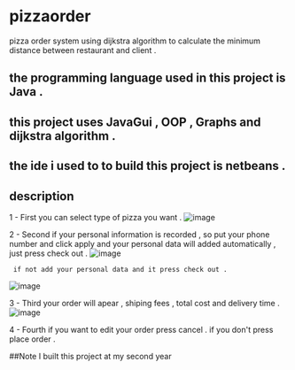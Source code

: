 # pizzaorder
pizza order system using dijkstra algorithm to calculate the minimum distance between restaurant and client .

## the programming language used in this project is Java .
## this project uses JavaGui , OOP , Graphs and dijkstra algorithm .
## the ide i used to to build this project is netbeans .
## description
  1 - First you can select type of pizza you want .
  ![image](https://user-images.githubusercontent.com/116765410/217258673-36126455-0d32-4b86-b232-00531fb6bc0d.png)

  2 - Second 
     if your personal information is recorded , so put your phone number and click apply and your personal data will added automatically , just press check out .
  ![image](https://user-images.githubusercontent.com/116765410/217259459-f5db3238-84b8-478b-ac9a-30663ad57469.png)

     if not add your personal data and it press check out .
  ![image](https://user-images.githubusercontent.com/116765410/217260092-345351e9-79eb-4ad4-868f-1c978e68a452.png)

  3 - Third your order will apear , shiping fees , total cost and delivery time .
  ![image](https://user-images.githubusercontent.com/116765410/217261487-9d4d550e-fbc4-44ae-b971-055d8f709448.png)

  4 - Fourth 
     if you want to edit your order press cancel .
     if you don't press place order .
   
   
##Note
I built this project at my second year

